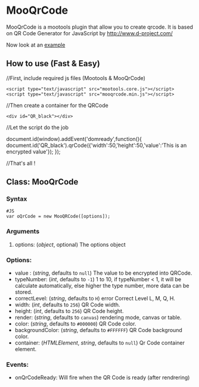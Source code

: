 # MooQrCode

MooQrCode is a mootools plugin that allow you to create qrcode.
It is based on QR Code Generator for JavaScript by http://www.d-project.com/

Now look at an <a href='https://github.com/jeromeetienne/jquery-qrcode/blob/master/examples/exemple.html'>example</a>

How to use (Fast & Easy)
----------

//First, include required js files (Mootools & MooQrCode)
    
    <script type="text/javascript" src="mootools.core.js"></script>
	<script type="text/javascript" src="mooqrcode.min.js"></script>

//Then create a container for the QRCode

	<div id="QR_black"></div>

//Let the script do the job 

document.id(window).addEvent('domready',function(){				
	document.id('QR_black').qrCode({'width':50,'height':50,'value':'This is an encrypted value'});
});	

//That's all !

Class: MooQrCode
-----------------

### Syntax

	#JS
	var oQrCode = new MooQRCode([options]);

### Arguments

1. options: (*object*, optional) The options object

### Options:

- value : (*string*, defaults to `null`) The value to be encrypted into QRCode.
- typeNumber: (*int*, defaults to `-1`) 1 to 10, if typeNumber < 1, it will be calculate automatically, else higher the type number, more data can be stored.
- correctLevel: (*string*, defaults to `H`) error Correct Level L, M, Q, H.
- width: (*int*, defaults to `256`) QR Code width.
- height: (*int*, defaults to `256`) QR Code height.
- render: (*string*, defaults to `canvas`) rendering mode, canvas or table.
- color: (*string*, defaults to `#000000`) QR Code color.
- backgroundColor: (*string*, defaults to `#FFFFFF`) QR Code background color.
- container: (*HTMLElement*, *string*, defaults to `null`) Qr Code container element.

### Events:

- onQrCodeReady: Will fire when the QR Code is ready (after rendrering)